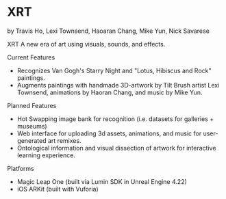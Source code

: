 # XRT

by Travis Ho, Lexi Townsend, Haoaran Chang, Mike Yun, Nick Savarese

XRT
A new era of art using visuals, sounds, and effects.

Current Features
- Recognizes Van Gogh's Starry Night and "Lotus, Hibiscus and Rock" paintings.
- Augments paintings with handmade 3D-artwork by Tilt Brush artist Lexi Townsend, animations by Haoran Chang, and music by Mike Yun.

Planned Features
- Hot Swapping image bank for recognition (i.e. datasets for galleries + museums)
- Web interface for uploading 3d assets, animations, and music for user-generated art remixes.
- Ontological information and visual dissection of artwork for interactive learning experience.

Platforms
- Magic Leap One (built via Lumin SDK in Unreal Engine 4.22)
- iOS ARKit (built with Vuforia)
